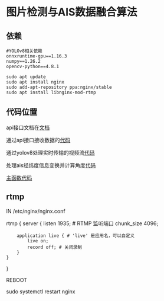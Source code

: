 # 图片检测与AIS数据融合算法

## 依赖

```
#YOLOv8相关依赖
onnxruntime-gpu==1.16.3
numpy==1.26.2
opencv-python==4.8.1

sudo apt update
sudo apt install nginx
sudo add-apt-repository ppa:nginx/stable
sudo apt install libnginx-mod-rtmp
```

## 代码位置
api接口文档在[文档](WebAPI.md)

通过api接口接收数据的[代码](API.py)

通过yolov8处理实时传输的视频流[代码](yolo_utils.py)

处理ais经纬度信息变换并计算角度[代码](ship_utils.py)

[主函数代码](total.py)

## rtmp
IN /etc/nginx/nginx.conf

rtmp {
    server {
        listen 1935; # RTMP 监听端口
        chunk_size 4096;

        application live { # 'live' 是应用名，可以自定义
            live on;
            record off; # 关闭录制
        }
    }
}

REBOOT

sudo systemctl restart nginx
